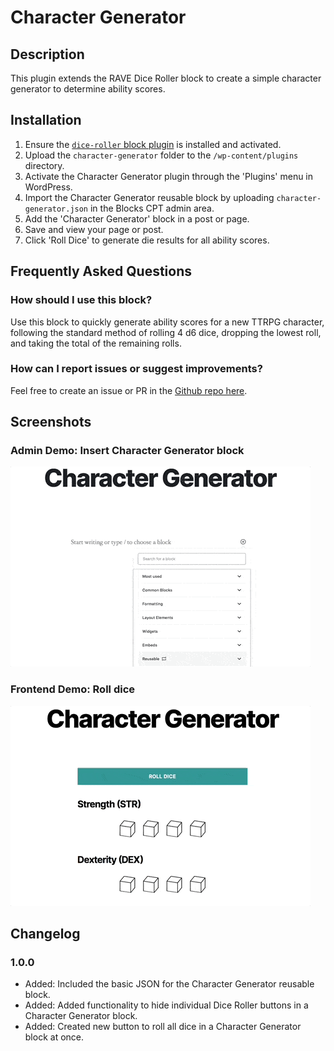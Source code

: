# Character Generator #

## Description ##

This plugin extends the RAVE Dice Roller block to create a simple character generator to determine ability scores.

## Installation ##

1. Ensure the [`dice-roller` block plugin](https://github.com/ravewebdev/dice-roller) is installed and activated.
2. Upload the `character-generator` folder to the `/wp-content/plugins` directory.
3. Activate the Character Generator plugin through the 'Plugins' menu in WordPress.
4. Import the Character Generator reusable block by uploading `character-generator.json` in the Blocks CPT admin area.
5. Add the 'Character Generator' block in a post or page.
6. Save and view your page or post.
7. Click 'Roll Dice' to generate die results for all ability scores.

## Frequently Asked Questions ##

### How should I use this block? ###
Use this block to quickly generate ability scores for a new TTRPG character, following the standard method of rolling 4 d6 dice, dropping the lowest roll, and taking the total of the remaining rolls.

### How can I report issues or suggest improvements? ###
Feel free to create an issue or PR in the [Github repo here](https://github.com/ravewebdev/character-generator).

## Screenshots ##

### Admin Demo: Insert Character Generator block ###
![Admin Demo: Insert Character Generator block](assets/screenshot-1.gif)

### Frontend Demo: Roll dice ###
![Frontend Demo: Roll dice](assets/screenshot-2.gif)

## Changelog ##

### 1.0.0 ###
* Added: Included the basic JSON for the Character Generator reusable block.
* Added: Added functionality to hide individual Dice Roller buttons in a Character Generator block.
* Added: Created new button to roll all dice in a Character Generator block at once.
